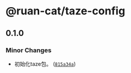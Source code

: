 # @ruan-cat/taze-config

## 0.1.0

### Minor Changes

- 初始化taze包。 ([`815a34a`](https://github.com/ruan-cat/monorepo/commit/815a34af862307a79038f8b13a548edb1c08529a))
